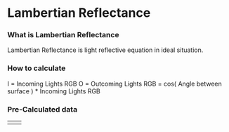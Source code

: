 
# Lambertian Reflectance
### What is Lambertian Reflectance
 Lambertian Reflectance is light reflective equation in ideal situation.
### How to calculate
I = Incoming Lights RGB
O = 
Outcoming Lights RGB = cos( Angle between surface ) * Incoming Lights RGB

### Pre-Calculated data

|     |     |
| --- | --- |
|     |     |

